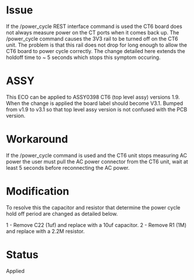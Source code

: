 # Issue
If the /power_cycle REST interface command is used the CT6 board does not
always measure power on the CT ports when it comes back up. The
/power_cycle command causes the 3V3 rail to be turned off on the CT6
unit. The problem is that this rail does not drop for long enough to
allow the CT6 board to power cycle correctly. The change detailed here
extends the holdoff time to ~ 5 seconds which stops this symptom occuring.

# ASSY
This ECO can be applied to ASSY0398 CT6 (top level assy) versions 1.9.
When the change is applied the board label should become V3.1. Bumped from 
v1.9 to v3.1 so that top level assy version is not confused with the PCB
version.

# Workaround
If the /power_cycle command is used and the CT6 unit stops measuring AC power
the user must pull the AC power connector from the CT6 unit, wait at least
5 seconds before reconnecting the AC power.

# Modification
To resolve this the capacitor and resistor that determine the power cycle
hold off period are changed as detailed below.

1 - Remove C22 (1uf) and replace with a 10uf capacitor.
2 - Remove R1 (1M) and replace with a 2.2M resistor.

# Status
Applied
